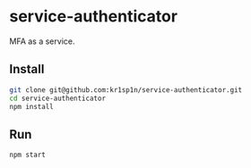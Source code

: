 # service-authenticator
MFA as a service.

## Install

```bash
git clone git@github.com:kr1sp1n/service-authenticator.git
cd service-authenticator
npm install
```

## Run

```bash
npm start
```
